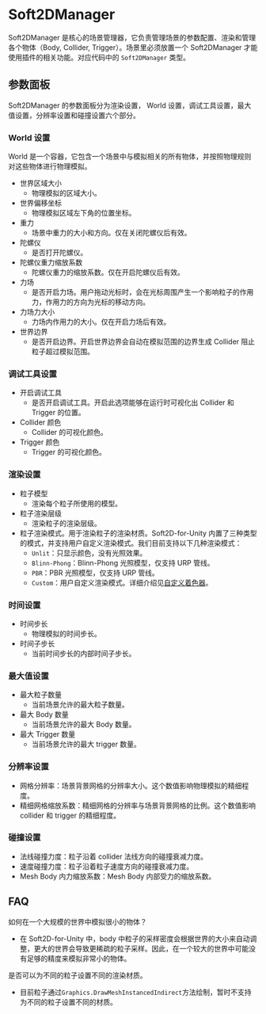 # Soft2DManager
Soft2DManager 是核心的场景管理器，它负责管理场景的参数配置、渲染和管理各个物体（Body, Collider, Trigger）。场景里必须放置一个 Soft2DManager 才能使用插件的相关功能。对应代码中的 `Soft2DManager` 类型。

## 参数面板
Soft2DManager 的参数面板分为渲染设置， World 设置，调试工具设置，最大值设置，分辨率设置和碰撞设置六个部分。

### World 设置
World 是一个容器，它包含一个场景中与模拟相关的所有物体，并按照物理规则对这些物体进行物理模拟。

- 世界区域大小
  - 物理模拟的区域大小。
- 世界偏移坐标
  - 物理模拟区域左下角的位置坐标。
- 重力
  - 场景中重力的大小和方向。仅在关闭陀螺仪后有效。
- 陀螺仪
  - 是否打开陀螺仪。
- 陀螺仪重力缩放系数
  - 陀螺仪重力的缩放系数。仅在开启陀螺仪后有效。
- 力场
  - 是否开启力场。用户拖动光标时，会在光标周围产生一个影响粒子的作用力，作用力的方向为光标的移动方向。
- 力场力大小
  - 力场内作用力的大小。仅在开启力场后有效。
- 世界边界
  - 是否开启边界。开启世界边界会自动在模拟范围的边界生成 Collider 阻止粒子超过模拟范围。

### 调试工具设置
- 开启调试工具
  - 是否开启调试工具。开启此选项能够在运行时可视化出 Collider 和 Trigger 的位置。
- Collider 颜色
  - Collider 的可视化颜色。
- Trigger 颜色
  - Trigger 的可视化颜色。

### 渲染设置
- 粒子模型
  - 渲染每个粒子所使用的模型。
- 粒子渲染层级
  - 渲染粒子的渲染层级。
- 粒子渲染模式。用于渲染粒子的渲染材质。Soft2D-for-Unity 内置了三种类型的模式，并支持用户自定义渲染模式。我们目前支持以下几种渲染模式：
  - `Unlit`：只显示颜色，没有光照效果。
  - `Blinn-Phong`：Blinn-Phong 光照模型，仅支持 URP 管线。
  - `PBR`：PBR 光照模型，仅支持 URP 管线。
  - `Custom`：用户自定义渲染模式。详细介绍见[自定义着色器](./CustomShader.md)。

### 时间设置
- 时间步长
  - 物理模拟的时间步长。
- 时间子步长
  - 当前时间步长的内部时间子步长。

### 最大值设置
- 最大粒子数量
  - 当前场景允许的最大粒子数量。
- 最大 Body 数量
  - 当前场景允许的最大 Body 数量。
- 最大 Trigger 数量
  - 当前场景允许的最大 trigger 数量。

### 分辨率设置

- 网格分辨率：场景背景网格的分辨率大小。这个数值影响物理模拟的精细程度。
- 精细网格缩放系数：精细网格的分辨率与场景背景网格的比例。这个数值影响 collider 和 trigger 的精细程度。

### 碰撞设置
- 法线碰撞力度：粒子沿着 collider 法线方向的碰撞衰减力度。
- 速度碰撞力度：粒子沿着粒子速度方向的碰撞衰减力度。
- Mesh Body 内力缩放系数：Mesh Body 内部受力的缩放系数。

## FAQ
如何在一个大规模的世界中模拟很小的物体？

- 在 Soft2D-for-Unity 中，body 中粒子的采样密度会根据世界的大小来自动调整，更大的世界会导致更稀疏的粒子采样。因此，在一个较大的世界中可能没有足够的精度来模拟非常小的物体。

是否可以为不同的粒子设置不同的渲染材质。

- 目前粒子通过`Graphics.DrawMeshInstancedIndirect`方法绘制，暂时不支持为不同的粒子设置不同的材质。
